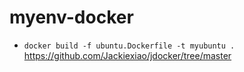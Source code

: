 # myenv-docker

+ `docker build -f ubuntu.Dockerfile -t myubuntu .`
https://github.com/Jackiexiao/jdocker/tree/master
